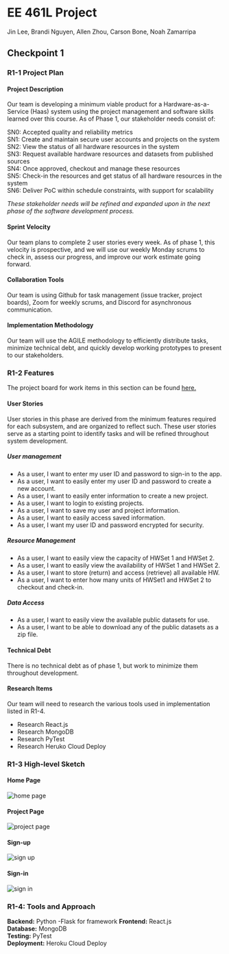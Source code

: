 # EE 461L Project
Jin Lee, Brandi Nguyen, Allen Zhou, Carson Bone, Noah Zamarripa  

## Checkpoint 1

### R1-1 Project Plan

#### Project Description
Our team is developing a minimum viable product for a Hardware-as-a-Service (Haas) system using the project management and software skills learned over this course. As of Phase 1, our stakeholder needs consist of:    

SN0: Accepted quality and reliability metrics   
SN1: Create and maintain secure user accounts and projects on the system    
SN2: View the status of all hardware resources in the system   
SN3: Request available hardware resources and datasets from published sources   
SN4: Once approved, checkout and manage these resources   
SN5: Check-in the resources and get status of all hardware resources in the system   
SN6: Deliver PoC within schedule constraints, with support for scalability  

<em>These stakeholder needs will be refined and expanded upon in the next phase of the software development process.</em>


#### Sprint Velocity
Our team plans to complete 2 user stories every week. As of phase 1, this velocity is prospective, and we will use our weekly Monday scrums to check in, assess our progress, and improve our work estimate going forward.  

#### Collaboration Tools
Our team is using Github for task management (issue tracker, project boards), Zoom for weekly scrums, and Discord for asynchronous communication.

#### Implementation Methodology
Our team will use the AGILE methodology to efficiently distribute tasks, minimize technical debt, and quickly develop working prototypes to present to our stakeholders.

### R1-2 Features
The project board for work items in this section can be found [here.](https://github.com/jin-lee-00/ee461l/projects/2)
#### User Stories  
User stories in this phase are derived from the minimum features required for each subsystem, and are organized to reflect such. These user stories serve as a starting point to identify tasks and will be refined throughout system development.

##### User management 
<ul>
	<li> As a user, I want to enter my user ID and password to sign-in to the app. </li>  
	<li> As a user, I want to easily enter my user ID and password to create a new account. </li>  
	<li> As a user, I want to easily enter information to create a new project. </li>   
	<li> As a user, I want to login to existing projects. </li>    
	<li> As a user, I want to save my user and project information. </li>    
	<li> As a user, I want to easily access saved information. </li>    
	<li> As a user, I want my user ID and password encrypted for security. </li>   
</ul>

##### Resource Management  
<ul>
	<li> As a user, I want to easily view the capacity of HWSet 1 and HWSet 2. </li>  
	<li> As a user, I want to easily view the availability of HWSet 1 and HWSet 2. </li>  
	<li> As a user, I want to store (return) and access (retrieve) all available HW. </li>  
	<li> As a user, I want to enter how many units of HWSet1 and HWSet 2 to checkout and check-in. </li>

</ul>

##### Data Access  
<ul>
	<li> As a user, I want to easily view the available public datasets for use. </li>  
	<li> As a user, I want to be able to download any of the public datasets as a zip file. </li>	
</ul>


#### Technical Debt  
There is no technical debt as of phase 1, but work to minimize them throughout development. 
#### Research Items
Our team will need to research the various tools used in implementation listed in R1-4.
<ul>
	<li> Research React.js </li>
	<li> Research MongoDB </li>
	<li> Research PyTest </li>
	<li> Research Heruko Cloud Deploy </li>
</ul>

### R1-3 High-level Sketch
#### Home Page
![home page](https://user-images.githubusercontent.com/98115244/154193552-b4bad84f-7be6-4021-b0d7-0aad1de62584.png)
#### Project Page
![project page](https://user-images.githubusercontent.com/98115244/154193565-cddc3776-b1db-4d7e-a1d5-9b3045c76757.png)
#### Sign-up
![sign up](https://user-images.githubusercontent.com/98115244/154193573-b22b5ade-0e2a-4925-9035-e2b4660d4e50.png)
#### Sign-in 
![sign in](https://user-images.githubusercontent.com/98115244/154193583-5c3fe476-6739-4b32-8b91-3400480ea253.png)

### R1-4: Tools and Approach
**Backend:** Python -Flask for framework
**Frontend:** React.js  
**Database:** MongoDB  
**Testing:** PyTest  
**Deployment:** Heroku Cloud Deploy
